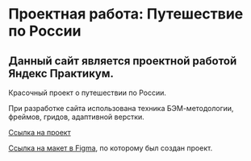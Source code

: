 # Проектная работа: Путешествие по России

## Данный сайт является проектной работой Яндекс Практикум.

Красочный проект о путешествии по России.

При разработке сайта использована техника БЭМ-методологии, фреймов, гридов, адаптивной верстки.

[Ссылка на проект](https://balaishka.github.io/balai-russian-travel/)

[Ссылка на макет в Figma](https://www.figma.com/file/5S2WSbEFL6awjVWJ0NWL8Q/Sprint-3_-Russia-_-desktop-mobile?node-id=28503%3A0), по которому был создан проект.
